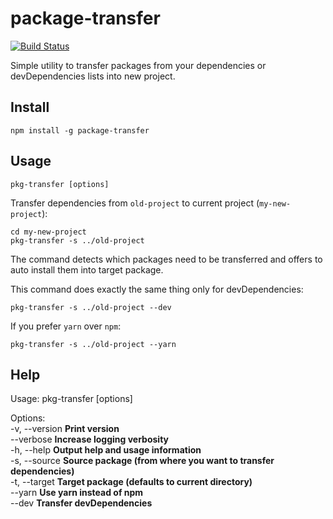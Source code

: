 # package-transfer

[![Build Status](https://travis-ci.org/capJavert/package-transfer.svg?branch=master)](https://travis-ci.org/capJavert/package-transfer)

Simple utility to transfer packages from your dependencies or devDependencies lists into new project.

## Install
```
npm install -g package-transfer
```

## Usage
```
pkg-transfer [options]
```

Transfer dependencies from `old-project` to current project (`my-new-project`):
```
cd my-new-project
pkg-transfer -s ../old-project
```

The command detects which packages need to be transferred and offers to auto install them into target package.

This command does exactly the same thing only for devDependencies:
```
pkg-transfer -s ../old-project --dev
```

If you prefer `yarn` over `npm`:
```
pkg-transfer -s ../old-project --yarn
```

## Help
Usage: pkg-transfer [options]

Options:<br>
  -v, --version              **Print version**<br>
  --verbose                  **Increase logging verbosity**<br>
  -h, --help                 **Output help and usage information**<br>
  -s, --source               **Source package (from where you want to transfer dependencies)**<br>
  -t, --target               **Target package (defaults to current directory)**<br>
  --yarn                     **Use yarn instead of npm**<br>
  --dev                      **Transfer devDependencies**<br>
